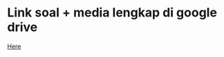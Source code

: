 # Link soal + media lengkap di google drive

[Here](https://drive.google.com/drive/u/0/folders/1PvjKlaV7vrdxVhHKUZIn9oLTP-JjUoeN)
